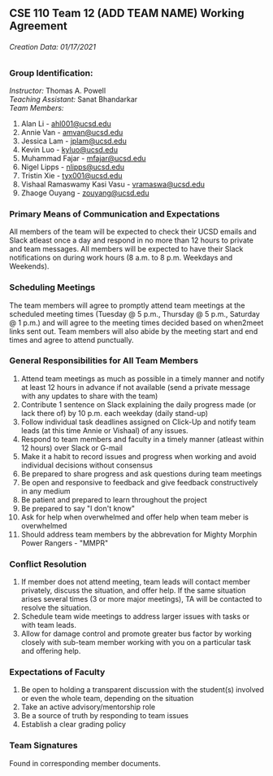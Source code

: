 ## CSE 110 Team 12 (ADD TEAM NAME) Working Agreement
###### Creation Data: 01/17/2021

### Group Identification:
_Instructor:_ Thomas A. Powell  
_Teaching Assistant:_ Sanat Bhandarkar  
_Team Members:_
1. Alan Li - ahl001@ucsd.edu
2. Annie Van - amvan@ucsd.edu
3. Jessica Lam - jplam@ucsd.edu
4. Kevin Luo - kyluo@ucsd.edu
5. Muhammad Fajar - mfajar@ucsd.edu
6. Nigel Lipps - nlipps@ucsd.edu
7. Tristin Xie - tyx001@ucsd.edu
8. Vishaal Ramaswamy Kasi Vasu - vramaswa@ucsd.edu
9. Zhaoge Ouyang - zouyang@ucsd.edu

### Primary Means of Communication and Expectations
All members of the team will be expected to check their UCSD emails and Slack atleast once a day and respond in no more than 12 hours to private and team messages. All members will be expected to have their Slack notifications on during work hours (8 a.m. to 8 p.m. Weekdays and Weekends).

### Scheduling Meetings
The team members will agree to promptly attend team meetings at the scheduled meeting times (Tuesday @ 5 p.m., Thursday @ 5 p.m., Saturday @ 1 p.m.) and will agree to the meeting times decided based on when2meet links sent out. Team members will also abide by the meeting start and end times and agree to attend punctually. 

### General Responsibilities for All Team Members
1. Attend team meetings as much as possible in a timely manner and notify at least 12 hours in advance if not available (send a private message with any updates to share with the team)
2. Contribute 1 sentence on Slack explaining the daily progress made (or lack there of) by 10 p.m. each weekday (daily stand-up)
3. Follow individual task deadlines assigned on Click-Up and notify team leads (at this time Annie or Vishaal) of any issues.
4. Respond to team members and faculty in a timely manner (atleast within 12 hours) over Slack or G-mail
5. Make it a habit to record issues and progress when working and avoid individual decisions without consensus
6. Be prepared to share progress and ask questions during team meetings
7. Be open and responsive to feedback and give feedback constructively in any medium
8. Be patient and prepared to learn throughout the project
9. Be prepared to say "I don't know"
10. Ask for help when overwhelmed and offer help when team meber is overwhelmed
11. Should address team members by the abbrevation for Mighty Morphin Power Rangers - "MMPR"

### Conflict Resolution
1. If member does not attend meeting, team leads will contact member privately, discuss the situation, and offer help. If the same situation arises several times (3 or more major meetings), TA will be contacted to resolve the situation.
2. Schedule team wide meetings to address larger issues with tasks or with team leads.
3. Allow for damage control and promote greater bus factor by working closely with sub-team member working with you on a particular task and offering help.
### Expectations of Faculty
1. Be open to holding a transparent discussion with the student(s) involved or even the whole team, depending on the situation
2. Take an active advisory/mentorship role
3. Be a source of truth by responding to team issues
4. Establish a clear grading policy

### Team Signatures
Found in corresponding member documents.
